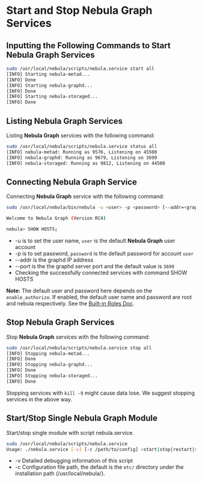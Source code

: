 # Start and Stop Nebula Graph Services

## Inputting the Following Commands to Start Nebula Graph Services

```bash
sudo /usr/local/nebula/scripts/nebula.service start all
[INFO] Starting nebula-metad...
[INFO] Done
[INFO] Starting nebula-graphd...
[INFO] Done
[INFO] Starting nebula-storaged...
[INFO] Done
```

## Listing Nebula Graph Services

Listing **Nebula Graph** services with the following command:

```bash
sudo /usr/local/nebula/scripts/nebula.service status all
[INFO] nebula-metad: Running as 9576, Listening on 45500
[INFO] nebula-graphd: Running as 9679, Listening on 3699
[INFO] nebula-storaged: Running as 9812, Listening on 44500
```

## Connecting Nebula Graph Service

Connecting **Nebula Graph** service with the following command:

```bash
sudo /usr/local/nebula/bin/nebula -u <user> -p <password> [--addr=<graphd IP> --port=<graphd port>]

Welcome to Nebula Graph (Version RC4)

nebula> SHOW HOSTS;
```

* -u is to set the user name, `user` is the default **Nebula Graph** user account
* -p is to set password, `password` is the default password for account `user`
* --addr is the graphd IP address
* --port is the the graphd server port and the default value is `3699`
* Checking the successfully connected services with command SHOW HOSTS

**Note:** The default user and password here depends on the `enable_authorize`. If enabled, the default user name and password are root and nebula respectively. See the [Built-in Roles Doc](../4.account-management-statements/built-in-roles.md).

## Stop Nebula Graph Services

Stop **Nebula Graph** services with the following command:

```bash
sudo /usr/local/nebula/scripts/nebula.service stop all
[INFO] Stopping nebula-metad...
[INFO] Done
[INFO] Stopping nebula-graphd...
[INFO] Done
[INFO] Stopping nebula-storaged...
[INFO] Done
```

Stopping services with `kill -9` might cause data lose. We suggest stopping services in the above way.

## Start/Stop Single Nebula Graph Module

Start/stop single module with script nebula.service.

```bash
sudo /usr/local/nebula/scripts/nebula.service
Usage: ./nebula.service [-v] [-c /path/to/config] <start|stop|restart|status|kill> <metad|graphd|storaged|all>
```

* -v Detailed debugging information of this script
* -c Configuration file path, the default is the `etc/` directory under the installation path (/usr/local/nebula/).
